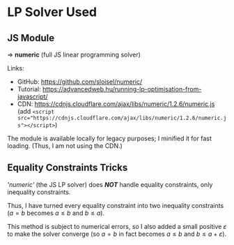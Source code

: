 # LP Solver Used
## JS Module
=> **numeric** (full JS linear programming solver)

Links:
- GitHub: https://github.com/sloisel/numeric/
- Tutorial: https://advancedweb.hu/running-lp-optimisation-from-javascript/
- CDN: https://cdnjs.cloudflare.com/ajax/libs/numeric/1.2.6/numeric.js (add `<script src="https://cdnjs.cloudflare.com/ajax/libs/numeric/1.2.6/numeric.js"></script>`)

The module is available locally for legacy purposes;
I minified it for fast loading.
(Thus, I am not using the CDN.)

## Equality Constraints Tricks
*'numeric'* (the JS LP solver) does ***NOT*** handle equality constraints, only inequality constraints.

Thus, I have turned every equality constraint into two inequality constraints ($a = b$ becomes $a \leq b$ and $b \leq a$).

This method is subject to numerical errors, so I also added a small positive $\varepsilon$ to make the solver converge (so $a = b$ in fact becomes $a \leq b$ and $b \leq a + \varepsilon$).
